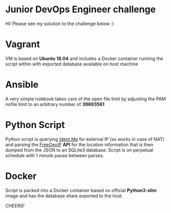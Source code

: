 # Junior DevOps Engineer challenge

Hi! Please see my solution to the challenge below :)


# Vagrant

VM is based on **Ubuntu 18.04** and includes a Docker container running the script within with exported database available on host machine

# Ansible

A very simple rulebook takes care of the open file limit by adjusting the PAM  nofile limit to an arbitrary number of **39693561**

# Python Script

Python script is querying [Ident.Me](https://ident.me) for external IP (so works in case of NAT) and parsing the [FreeGeoIP](https://freegeoip.net/) **API** for the location information that is then dumped from the JSON to an SQLite3 database. Script is on perpetual schedule with 1 minute pause between parses.

# Docker

Script is packed into a Docker container based on official **Python3-slim** image and has the database share exported to the host. 


*CHEERS!*